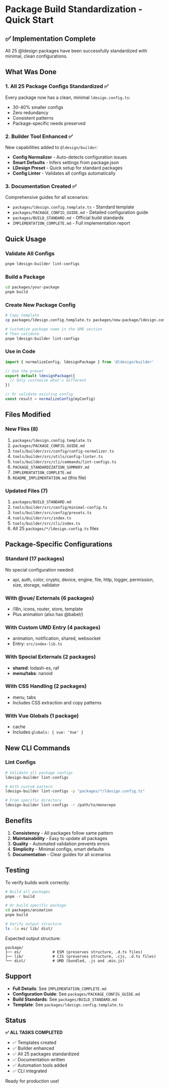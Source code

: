 # Package Build Standardization - Quick Start

## ✅ Implementation Complete

All 25 @ldesign packages have been successfully standardized with minimal, clean configurations.

## What Was Done

### 1. **All 25 Package Configs Standardized** ✅
Every package now has a clean, minimal `ldesign.config.ts`:
- 30-40% smaller configs
- Zero redundancy
- Consistent patterns
- Package-specific needs preserved

### 2. **Builder Tool Enhanced** ✅
New capabilities added to `@ldesign/builder`:
- **Config Normalizer** - Auto-detects configuration issues
- **Smart Defaults** - Infers settings from package.json
- **LDesign Preset** - Quick setup for standard packages
- **Config Linter** - Validates all configs automatically

### 3. **Documentation Created** ✅
Comprehensive guides for all scenarios:
- `packages/ldesign.config.template.ts` - Standard template
- `packages/PACKAGE_CONFIG_GUIDE.md` - Detailed configuration guide
- `packages/BUILD_STANDARD.md` - Official build standards
- `IMPLEMENTATION_COMPLETE.md` - Full implementation report

## Quick Usage

### Validate All Configs
```bash
pnpm ldesign-builder lint-configs
```

### Build a Package
```bash
cd packages/your-package
pnpm build
```

### Create New Package Config
```bash
# Copy template
cp packages/ldesign.config.template.ts packages/new-package/ldesign.config.ts

# Customize package name in the UMD section
# Then validate
pnpm ldesign-builder lint-configs
```

### Use in Code
```typescript
import { normalizeConfig, ldesignPackage } from '@ldesign/builder'

// Use the preset
export default ldesignPackage({
  // Only customize what's different
})

// Or validate existing config
const result = normalizeConfig(myConfig)
```

## Files Modified

### New Files (8)
1. `packages/ldesign.config.template.ts`
2. `packages/PACKAGE_CONFIG_GUIDE.md`
3. `tools/builder/src/config/config-normalizer.ts`
4. `tools/builder/src/utils/config-linter.ts`
5. `tools/builder/src/cli/commands/lint-configs.ts`
6. `PACKAGE_STANDARDIZATION_SUMMARY.md`
7. `IMPLEMENTATION_COMPLETE.md`
8. `README_IMPLEMENTATION.md` (this file)

### Updated Files (7)
1. `packages/BUILD_STANDARD.md`
2. `tools/builder/src/config/minimal-config.ts`
3. `tools/builder/src/config/presets.ts`
4. `tools/builder/src/index.ts`
5. `tools/builder/src/cli/index.ts`
6. All 25 `packages/*/ldesign.config.ts` files

## Package-Specific Configurations

### Standard (17 packages)
No special configuration needed:
- api, auth, color, crypto, device, engine, file, http, logger, permission, size, storage, validator

### With @vue/ Externals (6 packages)
- i18n, icons, router, store, template
- Plus animation (also has @babel/)

### With Custom UMD Entry (4 packages)
- animation, notification, shared, websocket
- Entry: `src/index-lib.ts`

### With Special Externals (2 packages)
- **shared**: lodash-es, raf
- **menu/tabs**: nanoid

### With CSS Handling (2 packages)
- menu, tabs
- Includes CSS extraction and copy patterns

### With Vue Globals (1 package)
- cache
- Includes `globals: { vue: 'Vue' }`

## New CLI Commands

### Lint Configs
```bash
# Validate all package configs
ldesign-builder lint-configs

# With custom pattern
ldesign-builder lint-configs -p "packages/*/ldesign.config.ts"

# From specific directory
ldesign-builder lint-configs -r /path/to/monorepo
```

## Benefits

1. **Consistency** - All packages follow same pattern
2. **Maintainability** - Easy to update all packages
3. **Quality** - Automated validation prevents errors
4. **Simplicity** - Minimal configs, smart defaults
5. **Documentation** - Clear guides for all scenarios

## Testing

To verify builds work correctly:

```bash
# Build all packages
pnpm -r build

# Or build specific package
cd packages/animation
pnpm build

# Verify output structure
ls -la es/ lib/ dist/
```

Expected output structure:
```
package/
├── es/              # ESM (preserves structure, .d.ts files)
├── lib/             # CJS (preserves structure, .cjs, .d.ts files)
└── dist/            # UMD (bundled, .js and .min.js)
```

## Support

- **Full Details**: See `IMPLEMENTATION_COMPLETE.md`
- **Configuration Guide**: See `packages/PACKAGE_CONFIG_GUIDE.md`
- **Build Standards**: See `packages/BUILD_STANDARD.md`
- **Template**: See `packages/ldesign.config.template.ts`

## Status

**✅ ALL TASKS COMPLETED**

- ✅ Templates created
- ✅ Builder enhanced
- ✅ All 25 packages standardized
- ✅ Documentation written
- ✅ Automation tools added
- ✅ CLI integrated

Ready for production use!


